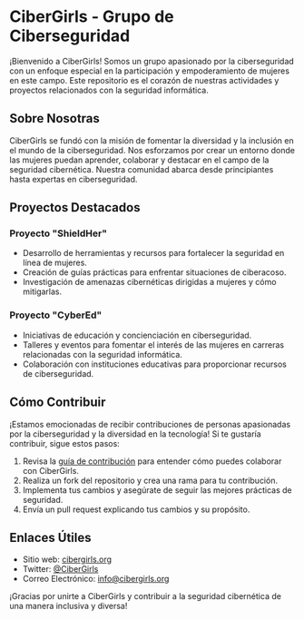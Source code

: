 # CiberGirls - Grupo de Ciberseguridad

¡Bienvenido a CiberGirls! Somos un grupo apasionado por la ciberseguridad con un enfoque especial en la participación y empoderamiento de mujeres en este campo. Este repositorio es el corazón de nuestras actividades y proyectos relacionados con la seguridad informática.

## Sobre Nosotras

CiberGirls se fundó con la misión de fomentar la diversidad y la inclusión en el mundo de la ciberseguridad. Nos esforzamos por crear un entorno donde las mujeres puedan aprender, colaborar y destacar en el campo de la seguridad cibernética. Nuestra comunidad abarca desde principiantes hasta expertas en ciberseguridad.

## Proyectos Destacados

### Proyecto "ShieldHer"

- Desarrollo de herramientas y recursos para fortalecer la seguridad en línea de mujeres.
- Creación de guías prácticas para enfrentar situaciones de ciberacoso.
- Investigación de amenazas cibernéticas dirigidas a mujeres y cómo mitigarlas.

### Proyecto "CyberEd"

- Iniciativas de educación y concienciación en ciberseguridad.
- Talleres y eventos para fomentar el interés de las mujeres en carreras relacionadas con la seguridad informática.
- Colaboración con instituciones educativas para proporcionar recursos de ciberseguridad.

## Cómo Contribuir

¡Estamos emocionadas de recibir contribuciones de personas apasionadas por la ciberseguridad y la diversidad en la tecnología! Si te gustaría contribuir, sigue estos pasos:

1. Revisa la [guía de contribución](./contribucion/CONTRIBUTING.md) para entender cómo puedes colaborar con CiberGirls.
2. Realiza un fork del repositorio y crea una rama para tu contribución.
3. Implementa tus cambios y asegúrate de seguir las mejores prácticas de seguridad.
4. Envía un pull request explicando tus cambios y su propósito.

## Enlaces Útiles

- Sitio web: [cibergirls.org](https://cibergirls.org)
- Twitter: [@CiberGirls](https://twitter.com/CiberGirls)
- Correo Electrónico: info@cibergirls.org

¡Gracias por unirte a CiberGirls y contribuir a la seguridad cibernética de una manera inclusiva y diversa!
